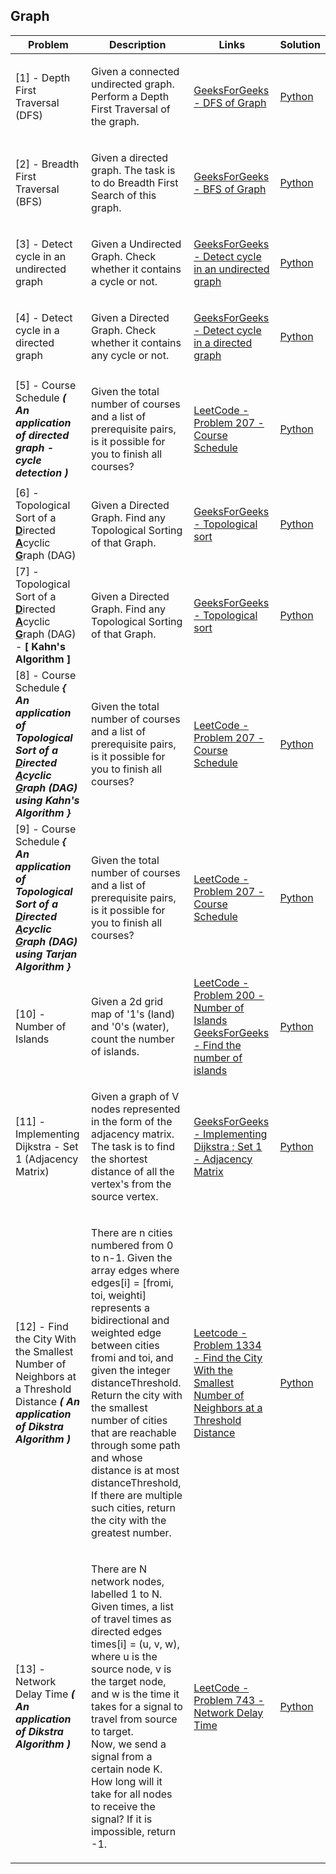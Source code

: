 ## Graph

| Problem | Description | Links | Solution |
| ------- | ----------- | ----- | -------- |
| [1] - Depth First Traversal (DFS) | <p>Given a connected undirected graph. Perform a Depth First Traversal of the graph.</p> | [GeeksForGeeks - DFS of Graph](https://practice.geeksforgeeks.org/problems/depth-first-traversal-for-a-graph/1) | [Python](001_geeksforgeeks_DFS_of_Graph/Solution.py) |
| [2] - Breadth First Traversal (BFS) | <p>Given a directed graph. The task is to do Breadth First Search of this graph.</p> | [GeeksForGeeks - BFS of Graph](https://practice.geeksforgeeks.org/problems/bfs-traversal-of-graph/1) | [Python](002_geeksforgeeks_BFS_of_Graph/Solution.py) |
| [3] - Detect cycle in an undirected graph | <p>Given a Undirected Graph. Check whether it contains a cycle or not. </p> | [GeeksForGeeks - Detect cycle in an undirected graph](https://practice.geeksforgeeks.org/problems/detect-cycle-in-an-undirected-graph/1/) | [Python](003_geeksforgeeks_Detect_Cycle_In_An_Undirected_Graph/Solution.py) |
| [4] - Detect cycle in a directed graph | <p>Given a Directed Graph. Check whether it contains any cycle or not.</p> | [GeeksForGeeks - Detect cycle in a directed graph](https://practice.geeksforgeeks.org/problems/detect-cycle-in-a-directed-graph/1) | [Python](004_geeksforgeeks_Detect_Cycle_In_A_Directed_Graph/Solution.py) |
| [5] - Course Schedule **___( An application of directed graph - cycle detection )___** | <p>Given the total number of courses and a list of prerequisite pairs, is it possible for you to finish all courses?</p> | [LeetCode - Problem 207 - Course Schedule](https://leetcode.com/problems/course-schedule/) | [Python](005_leetcode_P_207_Course_Schedule_Problem_Application_Of_Cycle_Detection_On_Directed_Graph/Solution.py) |
| [6] - Topological Sort of a <ins>**D**</ins>irected <ins>**A**</ins>cyclic <ins>**G**</ins>raph (DAG) | <p>Given a Directed Graph. Find any Topological Sorting of that Graph.</p> |  [GeeksForGeeks - Topological sort](https://practice.geeksforgeeks.org/problems/topological-sort/1) | [Python](006_geeksforgeeks_Topological_Sort_Of_A_Directed_Graph_Kahns_Algorithm/Solution.py) | 
| [7] - Topological Sort of a <ins>**D**</ins>irected <ins>**A**</ins>cyclic <ins>**G**</ins>raph (DAG) - **[ Kahn's Algorithm ]** | <p>Given a Directed Graph. Find any Topological Sorting of that Graph.</p> |  [GeeksForGeeks - Topological sort](https://practice.geeksforgeeks.org/problems/topological-sort/1) | [Python](007_geeksforgeeks_Topological_Sort_Detailed_Explanation_Of_Kahns_Algorithm) |
| [8] - Course Schedule **___{ An application of Topological Sort of a <ins>**D**</ins>irected <ins>**A**</ins>cyclic <ins>**G**</ins>raph (DAG) using Kahn's Algorithm }___** | <p>Given the total number of courses and a list of prerequisite pairs, is it possible for you to finish all courses?</p> | [LeetCode - Problem 207 - Course Schedule](https://leetcode.com/problems/course-schedule/) | [Python](008_leetcode_P_207_Course_Schedule_Problem_Application_Of_Topological_Sort_of_DAG_using_Kahns_Algorithm/Solution.py) |
| [9] - Course Schedule **___{ An application of Topological Sort of a <ins>**D**</ins>irected <ins>**A**</ins>cyclic <ins>**G**</ins>raph (DAG) using Tarjan Algorithm }___** | <p>Given the total number of courses and a list of prerequisite pairs, is it possible for you to finish all courses?</p> | [LeetCode - Problem 207 - Course Schedule](https://leetcode.com/problems/course-schedule/) | [Python](009_leetcode_P_207_Course_Schedule_Problem_Application_Of_Topological_Sort_of_DAG_using_Tarjan_Algorithm/Solution.py) |
| [10] - Number of Islands | <p>Given a 2d grid map of '1's (land) and '0's (water), count the number of islands.</p> | [LeetCode - Problem 200 - Number of Islands](https://leetcode.com/problems/number-of-islands/)<br>[GeeksForGeeks - Find the number of islands](https://practice.geeksforgeeks.org/problems/find-the-number-of-islands/1) | [Python](010_leetcode_P_200_NumberOfIslands/Solution.py) |
| [11] - Implementing Dijkstra - Set 1 (Adjacency Matrix) | <p>Given a graph of V nodes represented in the form of the adjacency matrix.<br>The task is to find the shortest distance of all the vertex's from the source vertex.</p> | [GeeksForGeeks - Implementing Dijkstra ; Set 1 - Adjacency Matrix](https://practice.geeksforgeeks.org/problems/implementing-dijkstra-set-1-adjacency-matrix/1) | [Python](011_geeksforgeeks_Implement_Dijkstra_Set_1_Adjacency_Matrix/Solution.py) |
| [12] - Find the City With the Smallest Number of Neighbors at a Threshold Distance **___( An application of Dikstra Algorithm )___** | <p>There are n cities numbered from 0 to n-1. Given the array edges where edges[i] = [fromi, toi, weighti] represents a bidirectional and weighted edge between cities fromi and toi, and given the integer distanceThreshold.<br>Return the city with the smallest number of cities that are reachable through some path and whose distance is at most distanceThreshold, If there are multiple such cities, return the city with the greatest number.</p> | [Leetcode - Problem 1334 - Find the City With the Smallest Number of Neighbors at a Threshold Distance](https://leetcode.com/problems/find-the-city-with-the-smallest-number-of-neighbors-at-a-threshold-distance/) | [Python](012_leetcode_P_1334_FindCityWithSmallestNumberOfNeighbors_Application_Of_Dijkstra_Algorithm/Solution.py) |
| [13] - Network Delay Time **___( An application of Dikstra Algorithm )___** | <p>There are N network nodes, labelled 1 to N.<br>Given times, a list of travel times as directed edges times[i] = (u, v, w), where u is the source node, v is the target node, and w is the time it takes for a signal to travel from source to target.<br>Now, we send a signal from a certain node K. How long will it take for all nodes to receive the signal? If it is impossible, return -1.</p> | [LeetCode - Problem 743 - Network Delay Time](https://leetcode.com/problems/network-delay-time/) | [Python](013_leetcode_P_743_NetworkDelayTime_Application_Of_Dijkstra_Algorithm/Solution.py) |